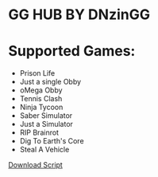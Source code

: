 # GG HUB BY DNzinGG

# Supported Games:
- Prison Life
- Just a single Obby
- oMega Obby
- Tennis Clash
- Ninja Tycoon
- Saber Simulator
- Just a Simulator
- RIP Brainrot
- Dig To Earth's Core
- Steal A Vehicle

[Download Script](https://www.mediafire.com/file/f5p2k3oaowl5yc5/GGhub_loader.txt/file)
